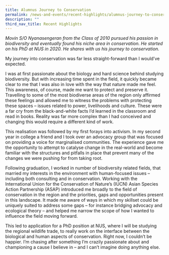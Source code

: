 ```yaml
---
title: Alumnus Journey to Conservation
permalink: /news-and-events/recent-highlights/alumnus-journey-to-conservation/
description: ""
third_nav_title: Recent Highlights
---
```

_Movin S/O Nyanasengeran from the Class of 2010 pursued his passion in biodiversity and eventually found his niche area in conservation. He started on his PhD at NUS in 2020. He shares with us his journey to conservation._

My journey into conservation was far less straight-forward than I would’ve expected.

I was at first passionate about the biology and hard science behind studying biodiversity. But with increasing time spent in the field, it quickly became clear to me that I was also in love with the way that nature made me feel. This awareness, of course, made me want to protect and preserve it. Travelling to some of the most biodiverse areas of the region only affirmed these feelings and allowed me to witness the problems with protecting these spaces – issues related to power, livelihoods and culture. These were a far cry from the black-and-white facts I’d learned in the classroom and read in books. Reality was far more complex than I had conceived and changing this would require a different kind of work.

This realisation was followed by my first forays into activism. In my second year in college a friend and I took over an advocacy group that was focused on providing a voice for marginalised communities. The experience gave me the opportunity to attempt to catalyse change in the real-world and become familiar with the structures and pitfalls in place that prevent many of the changes we were pushing for from taking root.

Following graduation, I worked in number of biodiversity related fields, that married my interests in the environment with human-focused issues – including both consulting and in conservation. Working with the International Union for the Conservation of Nature’s (IUCN) Asian Species Action Partnership (ASAP) introduced me broadly to the field of conservation in the region and the priorities, gaps and opportunities present in this landscape. It made me aware of ways in which my skillset could be uniquely suited to address some gaps – for instance bridging advocacy and ecological theory – and helped me narrow the scope of how I wanted to influence the field moving forward.

This led to application for a PhD position at NUS, where I will be studying the regional wildlife trade, to really work on the interface between the biological and human aspects of conservation. Right now, I couldn’t be happier. I’m chasing after something I’m crazily passionate about and championing a cause I believe in – and I can’t imagine doing anything else.